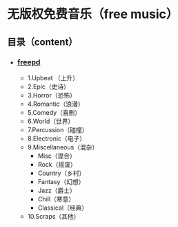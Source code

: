# 无版权免费音乐（free music）

## 目录（content）

* ### [freepd](https://freepd.com/ "Title")

  * 1.Upbeat （上升）
  * 2.Epic（史诗）
  * 3.Horror（恐怖）
  * 4.Romantic（浪漫）
  * 5.Comedy（喜剧）
  * 6.World（世界）
  * 7.Percussion（碰撞）
  * 8.Electronic（电子）
  * 9.Miscellaneous（混杂）
     * Misc（混合）
     * Rock（摇滚）
     * Country（乡村）
     * Fantasy（幻想）
     * Jazz（爵士）
     * Chill（寒意）
     * Classical（经典）
  * 10.Scraps（其他）









